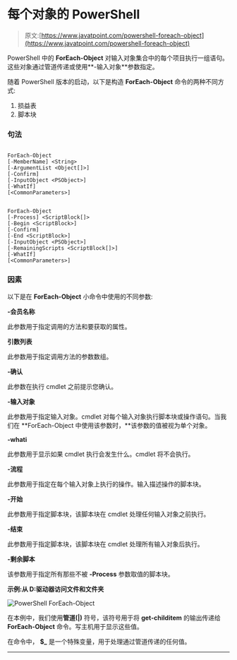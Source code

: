 # 每个对象的 PowerShell

> 原文:[https://www.javatpoint.com/powershell-foreach-object](https://www.javatpoint.com/powershell-foreach-object)

PowerShell 中的 **ForEach-Object** 对输入对象集合中的每个项目执行一组语句。这些对象通过管道传递或使用**-输入对象**参数指定。

随着 PowerShell 版本的启动，以下是构造 **ForEach-Object** 命令的两种不同方式:

1.  损益表
2.  脚本块

### 句法

```

ForEach-Object 
[-MemberName] <String> 
[-ArgumentList <Object[]>] 
[-Confirm] 
[-InputObject <PSObject>] 
[-WhatIf]
[<CommonParameters>]

```

```

ForEach-Object 
[-Process] <ScriptBlock[]> 
[-Begin <ScriptBlock>] 
[-Confirm] 
[-End <ScriptBlock>] 
[-InputObject <PSObject>] 
[-RemainingScripts <ScriptBlock[]>] 
[-WhatIf] 
[<CommonParameters>]

```

### 因素

以下是在 **ForEach-Object** 小命令中使用的不同参数:

**-会员名称**

此参数用于指定调用的方法和要获取的属性。

**引数列表**

此参数用于指定调用方法的参数数组。

**-确认**

此参数在执行 cmdlet 之前提示您确认。

**-输入对象**

此参数用于指定输入对象。cmdlet 对每个输入对象执行脚本块或操作语句。当我们在 **ForEach-Object 中使用该参数时，**该参数的值被视为单个对象。

**-whati**

此参数用于显示如果 cmdlet 执行会发生什么。cmdlet 将不会执行。

**-流程**

此参数用于指定在每个输入对象上执行的操作。输入描述操作的脚本块。

**-开始**

此参数用于指定脚本块，该脚本块在 cmdlet 处理任何输入对象之前执行。

**-结束**

此参数用于指定脚本块，该脚本块在 cmdlet 处理所有输入对象后执行。

**-剩余脚本**

该参数用于指定所有那些不被 **-Process** 参数取值的脚本块。

**示例:从 D:驱动器访问文件和文件夹**

![PowerShell ForEach-Object](../Images/c3f253e17d76820ed7af1e97cb15db59.png)

在本例中，我们使用**管道(|)** 符号，该符号用于将 **get-childitem** 的输出传递给 **ForEach-Object** 命令。写主机用于显示这些值。

在命令中， **$_** 是一个特殊变量，用于处理通过管道传递的任何值。

* * *